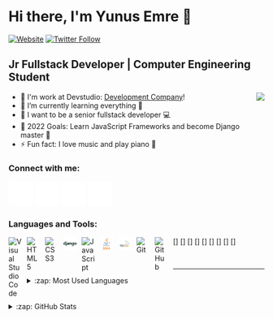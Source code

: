 
# Hi there, I'm Yunus Emre 👋 


[![Website](https://img.shields.io/website?label=yemreyolcu.github.io&style=for-the-badge&url=https%3A%2F%2Fcodestackr.com)](yemreyolcu.github.io)
[![Twitter Follow](https://img.shields.io/twitter/follow/yemrewho?color=1DA1F2&logo=twitter&style=for-the-badge)](https://twitter.com/yemrewho)




## Jr Fullstack Developer | Computer Engineering Student

- 🔭 I'm work at Devstudio: [Development Company][company]!<img src="https://gifrific.com/wp-content/uploads/2013/01/Inception-Cinemagraph-poster.gif" align="right" height="300">
- 🌱 I’m currently learning everything 🤣
- 👯 I want to be a senior fullstack developer :computer:
- 🥅 2022 Goals: Learn JavaScript Frameworks and become Django master 🤣
- ⚡ Fun fact: I love music and play piano :musical_keyboard:


### Connect with me:

[![website](github-dark.svg)](yemreyolcu.github.io)
[![instagram](instagram-dark.svg)](https://instagram.com/yemrewho)
[![twitter](twitter-dark.svg)](https://twitter.com/yemrewho)
[![linkedin](linkedin-dark.svg)](https://linkedin.com/in/yemreyolcu)




### Languages and Tools:

[<img align="left" alt="Visual Studio Code" width="26px" src="https://cdn.jsdelivr.net/gh/devicons/devicon/icons/vscode/vscode-original.svg" style="padding-right:10px;" />]
[<img align="left" alt="HTML5" width="26px" src="https://cdn.jsdelivr.net/gh/devicons/devicon/icons/html5/html5-original.svg" style="padding-right:10px;" />]
[<img align="left" alt="CSS3" width="26px" src="https://cdn.jsdelivr.net/gh/devicons/devicon/icons/css3/css3-original.svg" style="padding-right:10px;" />]
[<img align="left" alt="Django" width="26px" src="https://raw.githubusercontent.com/github/explore/7456fdff59816d37ef383a6c8f32a26ff7332db2/topics/django/django.png" style="padding-right:10px;" />]
[<img align="left" alt="JavaScript" width="26px" src="https://cdn.jsdelivr.net/gh/devicons/devicon/icons/javascript/javascript-original.svg" style="padding-right:10px;" />]
[<img align="left" alt="Java" width="26px" src="https://raw.githubusercontent.com/github/explore/7456fdff59816d37ef383a6c8f32a26ff7332db2/topics/java/java.png" style="padding-right:10px;" />]
[<img align="left" alt="MySQL" width="26px" src="https://raw.githubusercontent.com/github/explore/7456fdff59816d37ef383a6c8f32a26ff7332db2/topics/mysql/mysql.png" style="padding-right:10px;" />]
[<img align="left" alt="Git" width="26px" src="https://cdn.jsdelivr.net/gh/devicons/devicon/icons/git/git-original.svg" style="padding-right:10px;" />]
[<img align="left" alt="GitHub" width="26px" src="https://user-images.githubusercontent.com/3369400/139447912-e0f43f33-6d9f-45f8-be46-2df5bbc91289.png" style="padding-right:10px;" />]

<br />




---

<details>
  <summary>:zap: Most Used Languages</summary>
  
  <summary>
    <img align="left" alt="codeSTACKr's GitHub Stats" src="https://github-readme-stats.vercel.app/api/top-langs/?username=yemreyolcu&layout=compact" />
  </summary>

</details>
<br />
<br />
<details>
  <summary>:zap: GitHub Stats</summary>

  <img align="left" alt="codeSTACKr's GitHub Stats" src="https://github-readme-stats.vercel.app/api?username=yemreyolcu&show_icons=true&hide_border=false&title_color=ff652f&icon_color=FFE400&bg_color=09131B&text_color=ffffff&border_color=0c1a25" />

</details>

[website]: yemreyolcu.github.io
[company]: http://devstudio.design/
[twitter]: https://twitter.com/yemrewho

[instagram]: https://instagram.com/yemrewho
[linkedin]: https://linkedin.com/in/yemreyolcu




